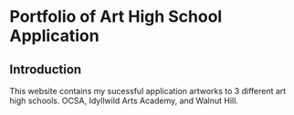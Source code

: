 # Portfolio of Art High School Application

## Introduction

This website contains my sucessful application artworks to 3 different art high schools. OCSA, Idyllwild Arts Academy, and Walnut Hill.
